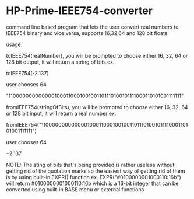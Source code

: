 # HP-Prime-IEEE754-converter
command line based program that lets the user convert real numbers to IEEE754 binary and vice versa, supports 16,32,64 and 128 bit floats

usage:

toIEEE754(realNumber), you will be prompted to choose either 16, 32, 64 or 128 bit output, it will return a string of bits
ex.

toIEEE754(-2.137)

user chooses 64

"1100000000000001000110001001001101110100101111000110101001111111"



fromIEEE754(stringOfBits), you will be prompted to choose either 16, 32, 64 or 128 bit input, it will return a real number
ex.

fromIEEE754("1100000000000001000110001001001101110100101111000110101001111111")

user chooses 64

−2.137



NOTE:
The sting of bits that's being provided is rather useless without getting rid of the quotation marks so the easiest way of getting rid of them is by using built-in EXPR() function
ex.
EXPR("#0100000001000110:16b")
will return
#0100000001000110:16b
which is a 16-bit integer that can be converted using built-in BASE menu or external functions

